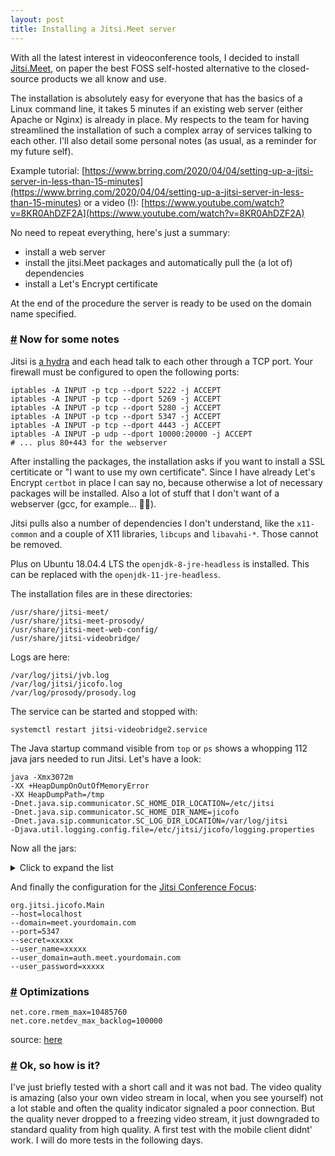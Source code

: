 ```yaml
---
layout: post
title: Installing a Jitsi.Meet server
---
```


With all the latest interest in videoconference tools, I decided to install [Jitsi.Meet](https://meet.jit.si/), on paper the best FOSS self-hosted alternative to the closed-source products we all know and use.

The installation is absolutely easy for everyone that has the basics of a Linux command line, it takes 5 minutes if an existing web server (either Apache or Nginx) is already in place. My respects to the team for having streamlined the installation of such a complex array of services talking to each other. I'll also detail some personal notes (as usual, as a reminder for my future self).

Example tutorial: [https://www.brring.com/2020/04/04/setting-up-a-jitsi-server-in-less-than-15-minutes](https://www.brring.com/2020/04/04/setting-up-a-jitsi-server-in-less-than-15-minutes) or a video (!): [https://www.youtube.com/watch?v=8KR0AhDZF2A](https://www.youtube.com/watch?v=8KR0AhDZF2A)

No need to repeat everything, here's just a summary:

- install a web server
- install the jitsi.Meet packages and automatically pull the (a lot of) dependencies
- install a Let's Encrypt certificate

At the end of the procedure the server is ready to be used on the domain name specified.

### <a id="part_1" href="#part_1" class="header-anchor">#</a> Now for some notes

Jitsi is [a hydra](https://github.com/jitsi/jitsi-meet/blob/master/doc/manual-install.md#network-description) and each head talk to each other through a TCP port. Your firewall must be configured to open the following ports:

```
iptables -A INPUT -p tcp --dport 5222 -j ACCEPT
iptables -A INPUT -p tcp --dport 5269 -j ACCEPT
iptables -A INPUT -p tcp --dport 5280 -j ACCEPT
iptables -A INPUT -p tcp --dport 5347 -j ACCEPT
iptables -A INPUT -p tcp --dport 4443 -j ACCEPT
iptables -A INPUT -p udp --dport 10000:20000 -j ACCEPT
# ... plus 80+443 for the webserver
```

After installing the packages, the installation asks if you want to install a SSL certiticate or "I want to use my own certificate". Since I have already Let's Encrypt `certbot` in place I can say no, because otherwise a lot of necessary packages will be installed. Also a lot of stuff that I don't want of a webserver (gcc, for example... 🤦‍♂️).

Jitsi pulls also a number of dependencies I don't understand, like the `x11-common` and a couple of X11 libraries, `libcups` and `libavahi-*`. Those cannot be removed.

Plus on Ubuntu 18.04.4 LTS the `openjdk-8-jre-headless` is installed. This can be replaced with the `openjdk-11-jre-headless`.

The installation files are in these directories:

```
/usr/share/jitsi-meet/
/usr/share/jitsi-meet-prosody/
/usr/share/jitsi-meet-web-config/
/usr/share/jitsi-videobridge/
```

Logs are here:

```
/var/log/jitsi/jvb.log
/var/log/jitsi/jicofo.log
/var/log/prosody/prosody.log
```

The service can be started and stopped with:

`systemctl restart jitsi-videobridge2.service`

The Java startup command visible from `top` or `ps` shows a whopping 112 java jars needed to run Jitsi. Let's have a look:

```
java -Xmx3072m
-XX +HeapDumpOnOutOfMemoryError
-XX HeapDumpPath=/tmp
-Dnet.java.sip.communicator.SC_HOME_DIR_LOCATION=/etc/jitsi
-Dnet.java.sip.communicator.SC_HOME_DIR_NAME=jicofo
-Dnet.java.sip.communicator.SC_LOG_DIR_LOCATION=/var/log/jitsi
-Djava.util.logging.config.file=/etc/jitsi/jicofo/logging.properties
```

Now all the jars:

<details><summary>Click to expand the list</summary>
<p>


```
-cp
/usr/share/jicofo/jicofo.jar
/usr/share/jicofo/lib/agafua-syslog-0.4.jar
/usr/share/jicofo/lib/annotations-15.0.jar
/usr/share/jicofo/lib/aopalliance-repackaged-2.6.1.jar
/usr/share/jicofo/lib/bccontrib-1.0.jar
/usr/share/jicofo/lib/bcpkix-jdk15on-1.54.jar
/usr/share/jicofo/lib/bcprov-jdk15on-1.54.jar
/usr/share/jicofo/lib/cglib-nodep-2.2.jar
/usr/share/jicofo/lib/commons-codec-1.6.jar
/usr/share/jicofo/lib/commons-lang3-3.1.jar
/usr/share/jicofo/lib/commons-logging-1.2.jar
/usr/share/jicofo/lib/concurrentlinkedhashmap-lru-1.0_jdk5.jar
/usr/share/jicofo/lib/core-2.0.1.jar
/usr/share/jicofo/lib/dnsjava-2.1.7.jar
/usr/share/jicofo/lib/dom4j-1.6.1.jar
/usr/share/jicofo/lib/fmj-1.0-SNAPSHOT.jar
/usr/share/jicofo/lib/guava-15.0.jar
/usr/share/jicofo/lib/hk2-api-2.6.1.jar
/usr/share/jicofo/lib/hk2-locator-2.6.1.jar
/usr/share/jicofo/lib/hk2-utils-2.6.1.jar
/usr/share/jicofo/lib/httpclient-4.4.1.jar
/usr/share/jicofo/lib/httpcore-4.4.1.jar
/usr/share/jicofo/lib/ice4j-3.0-10-g982e782.jar
/usr/share/jicofo/lib/jackson-annotations-2.10.1.jar
/usr/share/jicofo/lib/jackson-core-2.10.1.jar
/usr/share/jicofo/lib/jackson-databind-2.10.1.jar
/usr/share/jicofo/lib/jackson-module-jaxb-annotations-2.10.1.jar
/usr/share/jicofo/lib/jain-sip-ri-ossonly-1.2.279-jitsi-oss1.jar
/usr/share/jicofo/lib/jakarta.activation-api-1.2.1.jar
/usr/share/jicofo/lib/jakarta.annotation-api-1.3.5.jar
/usr/share/jicofo/lib/jakarta.inject-2.6.1.jar
/usr/share/jicofo/lib/jakarta.validation-api-2.0.2.jar
/usr/share/jicofo/lib/jakarta.ws.rs-api-2.1.6.jar
/usr/share/jicofo/lib/jakarta.xml.bind-api-2.3.2.jar
/usr/share/jicofo/lib/java-dogstatsd-client-2.5.jar
/usr/share/jicofo/lib/java-sdp-nist-bridge-1.2.jar
/usr/share/jicofo/lib/javassist-3.22.0-CR2.jar
/usr/share/jicofo/lib/javax.servlet-api-3.1.0.jar
/usr/share/jicofo/lib/jbosh-0.9.2.jar
/usr/share/jicofo/lib/jcip-annotations-1.0.jar
/usr/share/jicofo/lib/jcl-core-2.8.jar
/usr/share/jicofo/lib/jersey-client-2.30.1.jar
/usr/share/jicofo/lib/jersey-common-2.30.1.jar
/usr/share/jicofo/lib/jersey-container-jetty-http-2.30.1.jar
/usr/share/jicofo/lib/jersey-container-servlet-2.30.1.jar
/usr/share/jicofo/lib/jersey-container-servlet-core-2.30.1.jar
/usr/share/jicofo/lib/jersey-entity-filtering-2.30.1.jar
/usr/share/jicofo/lib/jersey-hk2-2.30.1.jar
/usr/share/jicofo/lib/jersey-media-jaxb-2.30.1.jar
/usr/share/jicofo/lib/jersey-media-json-jackson-2.30.1.jar
/usr/share/jicofo/lib/jersey-server-2.30.1.jar
/usr/share/jicofo/lib/jetty-client-9.4.15.v20190215.jar
/usr/share/jicofo/lib/jetty-continuation-9.4.17.v20190418.jar
/usr/share/jicofo/lib/jetty-http-9.4.15.v20190215.jar
/usr/share/jicofo/lib/jetty-io-9.4.15.v20190215.jar
/usr/share/jicofo/lib/jetty-proxy-9.4.15.v20190215.jar
/usr/share/jicofo/lib/jetty-security-9.4.15.v20190215.jar
/usr/share/jicofo/lib/jetty-server-9.4.15.v20190215.jar
/usr/share/jicofo/lib/jetty-servlet-9.4.15.v20190215.jar
/usr/share/jicofo/lib/jetty-util-9.4.15.v20190215.jar
/usr/share/jicofo/lib/jetty-webapp-7.0.1.v20091125.jar
/usr/share/jicofo/lib/jetty-xml-7.0.1.v20091125.jar
/usr/share/jicofo/lib/jicoco-1.1-22-gbec9167.jar
/usr/share/jicofo/lib/jitsi-android-osgi-1.0-SNAPSHOT.jar
/usr/share/jicofo/lib/jitsi-configuration-2.13.cb5485e.jar
/usr/share/jicofo/lib/jitsi-credentialsstorage-2.13.cb5485e.jar
/usr/share/jicofo/lib/jitsi-dnsservice-2.13.cb5485e.jar
/usr/share/jicofo/lib/jitsi-netaddr-2.13.cb5485e.jar
/usr/share/jicofo/lib/jitsi-protocol-2.13.cb5485e.jar
/usr/share/jicofo/lib/jitsi-protocol-jabber-2.13.cb5485e.jar
/usr/share/jicofo/lib/jitsi-protocol-media-2.13.cb5485e.jar
/usr/share/jicofo/lib/jitsi-util-2.13.cb5485e.jar
/usr/share/jicofo/lib/jitsi-utils-1.0-33-g2ed4090.jar
/usr/share/jicofo/lib/jitsi-xmpp-extensions-1.0-6-g009420d.jar
/usr/share/jicofo/lib/jna-4.1.0.jar
/usr/share/jicofo/lib/jnsapi-0.0.3-jitsi-smack4.2-3.jar
/usr/share/jicofo/lib/json-simple-1.1.1.jar
/usr/share/jicofo/lib/jxmpp-core-0.6.2.jar
/usr/share/jicofo/lib/jxmpp-jid-0.6.2.jar
/usr/share/jicofo/lib/jxmpp-util-cache-0.6.2.jar
/usr/share/jicofo/lib/libidn-1.15.jar
/usr/share/jicofo/lib/libjitsi-1.0-0-gb3296cf.jar
/usr/share/jicofo/lib/object-cloner-0.1.jar
/usr/share/jicofo/lib/objenesis-2.6.jar
/usr/share/jicofo/lib/orange-extensions-1.3.0.jar
/usr/share/jicofo/lib/org.apache.felix.framework-4.4.0.jar
/usr/share/jicofo/lib/org.apache.felix.main-4.4.0.jar
/usr/share/jicofo/lib/org.osgi.core-4.3.1.jar
/usr/share/jicofo/lib/osgi-resource-locator-1.0.3.jar
/usr/share/jicofo/lib/reflections-0.9.11.jar
/usr/share/jicofo/lib/sdes4j-1.1.3.jar
/usr/share/jicofo/lib/sdp-api-1.0.jar
/usr/share/jicofo/lib/slf4j-api-1.7.26.jar
/usr/share/jicofo/lib/slf4j-jdk14-1.7.26.jar
/usr/share/jicofo/lib/smack-bosh-4.2.4-47d17fc.jar
/usr/share/jicofo/lib/smack-core-4.2.4-47d17fc.jar
/usr/share/jicofo/lib/smack-debug-4.2.4-47d17fc.jar
/usr/share/jicofo/lib/smack-experimental-4.2.4-47d17fc.jar
/usr/share/jicofo/lib/smack-extensions-4.2.4-47d17fc.jar
/usr/share/jicofo/lib/smack-im-4.2.4-47d17fc.jar
/usr/share/jicofo/lib/smack-java7-4.2.4-47d17fc.jar
/usr/share/jicofo/lib/smack-legacy-4.2.4-47d17fc.jar
/usr/share/jicofo/lib/smack-resolver-javax-4.2.4-47d17fc.jar
/usr/share/jicofo/lib/smack-sasl-javax-4.2.4-47d17fc.jar
/usr/share/jicofo/lib/smack-tcp-4.2.4-47d17fc.jar
/usr/share/jicofo/lib/tinder-1.3.0.jar
/usr/share/jicofo/lib/weupnp-0.1.4.jar
/usr/share/jicofo/lib/xml-apis-1.0.b2.jar
/usr/share/jicofo/lib/xmlpull-1.1.3.4a.jar
/usr/share/jicofo/lib/xpp3-1.1.4c.jar
/usr/share/jicofo/lib/zrtp4j-light-4.1.0-jitsi-1-SNAPSHOT.jar
```

</p>
</details>

And finally the configuration for the [Jitsi Conference Focus](https://github.com/jitsi/jicofo):

```
org.jitsi.jicofo.Main
--host=localhost
--domain=meet.yourdomain.com
--port=5347
--secret=xxxxx
--user_name=xxxxx
--user_domain=auth.meet.yourdomain.com
--user_password=xxxxx
```

### <a id="part_2" href="#part_2" class="header-anchor">#</a> Optimizations

```
net.core.rmem_max=10485760
net.core.netdev_max_backlog=100000
```

source: [here](https://github.com/jitsi/docker-jitsi-meet/pull/440#issue-402324914)

### <a id="part_2" href="#part_3" class="header-anchor">#</a> Ok, so how is it?

I've just briefly tested with a short call and it was not bad. The video quality is amazing (also your own video stream in local, when you see yourself) not a lot stable and often the quality indicator signaled a poor connection. But the quality never dropped to a freezing video stream, it just downgraded to standard quality from high quality. A first test with the mobile client didnt' work. I will do more tests in the following days.
